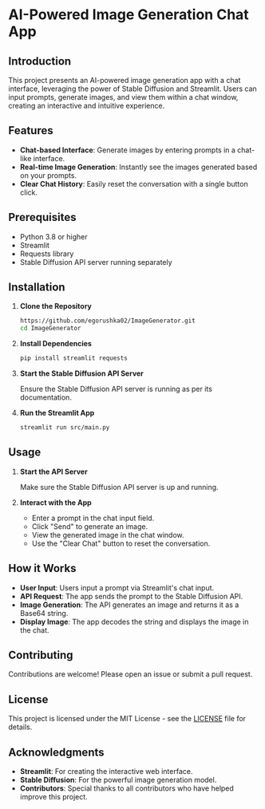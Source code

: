 # AI-Powered Image Generation Chat App

## Introduction

This project presents an AI-powered image generation app with a chat interface, leveraging the power of Stable Diffusion and Streamlit. Users can input prompts, generate images, and view them within a chat window, creating an interactive and intuitive experience.

## Features

- **Chat-based Interface**: Generate images by entering prompts in a chat-like interface.
- **Real-time Image Generation**: Instantly see the images generated based on your prompts.
- **Clear Chat History**: Easily reset the conversation with a single button click.

## Prerequisites

- Python 3.8 or higher
- Streamlit
- Requests library
- Stable Diffusion API server running separately

## Installation

1. **Clone the Repository**

   ```bash
   https://github.com/egorushka02/ImageGenerator.git
   cd ImageGenerator
   ```

2. **Install Dependencies**

   ```bash
   pip install streamlit requests
   ```

3. **Start the Stable Diffusion API Server**

   Ensure the Stable Diffusion API server is running as per its documentation.

4. **Run the Streamlit App**

   ```bash
   streamlit run src/main.py
   ```

## Usage

1. **Start the API Server**

   Make sure the Stable Diffusion API server is up and running.

2. **Interact with the App**

   - Enter a prompt in the chat input field.
   - Click "Send" to generate an image.
   - View the generated image in the chat window.
   - Use the "Clear Chat" button to reset the conversation.

## How it Works

- **User Input**: Users input a prompt via Streamlit's chat input.
- **API Request**: The app sends the prompt to the Stable Diffusion API.
- **Image Generation**: The API generates an image and returns it as a Base64 string.
- **Display Image**: The app decodes the string and displays the image in the chat.

## Contributing

Contributions are welcome! Please open an issue or submit a pull request.

## License

This project is licensed under the MIT License - see the [LICENSE](LICENSE) file for details.

## Acknowledgments

- **Streamlit**: For creating the interactive web interface.
- **Stable Diffusion**: For the powerful image generation model.
- **Contributors**: Special thanks to all contributors who have helped improve this project.
